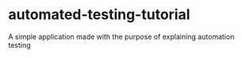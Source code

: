 # automated-testing-tutorial
A simple application made with the purpose of explaining automation testing
